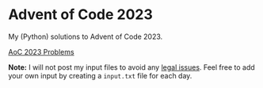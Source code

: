 # Advent of Code 2023

My (Python) solutions to Advent of Code 2023.

[AoC 2023 Problems](https://adventofcode.com/2023)

**Note:** I will not post my input files to avoid any [legal issues](https://adventofcode.com/2023/about#legal). Feel free to add your own input by creating a `input.txt` file for each day.
